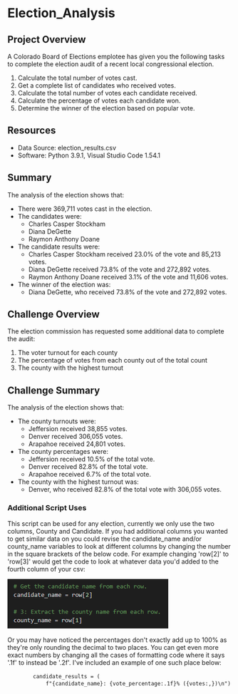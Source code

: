 # Election_Analysis

## Project Overview
A Colorado Board of Elections emplotee has given you the following tasks to complete the election audit of a recent local congressional election.

1. Calculate the total number of votes cast.
2. Get a complete list of candidates who received votes.
3. Calculate the total number of votes each candidate received.
4. Calculate the percentage of votes each candidate won.
5. Determine the winner of the election based on popular vote.

## Resources
- Data Source: election_results.csv
- Software: Python 3.9.1, Visual Studio Code 1.54.1

## Summary
The analysis of the election shows that:
- There were 369,711 votes cast in the election.
- The candidates were:
    - Charles Casper Stockham
    - Diana DeGette
    - Raymon Anthony Doane
- The candidate results were:
    - Charles Casper Stockham received 23.0% of the vote and 85,213 votes.
    - Diana DeGette received 73.8% of the vote and 272,892 votes.
    - Raymon Anthony Doane received 3.1% of the vote and 11,606 votes.
- The winner of the election was:
    - Diana DeGette, who received 73.8% of the vote and 272,892 votes.

## Challenge Overview
The election commission has requested some additional data to complete the audit:

1. The voter turnout for each county
2. The percentage of votes from each county out of the total count
3. The county with the highest turnout

## Challenge Summary
The analysis of the election shows that:
- The county turnouts were:
    - Jeffersion received 38,855 votes.
    - Denver received 306,055 votes.
    - Arapahoe received 24,801 votes.
- The county percentages were:
    - Jeffersion received 10.5% of the total vote.
    - Denver received 82.8% of the total vote.
    - Arapahoe received 6.7% of the total vote.
- The county with the highest turnout was:
    - Denver, who received 82.8% of the total vote with 306,055 votes.

### Additional Script Uses
This script can be used for any election, currently we only use the two columns, County and Candidate. If you had additional columns you wanted to get similar data on you could revise the candidate_name and/or county_name variables to look at different columns by changing the number in the square brackets of the below code. For example changing 'row[2]' to 'row[3]' would get the code to look at whatever data you'd added to the fourth column of your csv:

![variables](Resources/candidate-county_variables.png)

Or you may have noticed the percentages don't exactly add up to 100% as they're only rounding the decimal to two places. You can get even more exact numbers by changing all the cases of formatting code where it says '.1f' to instead be '.2f'. I've included an example of one such place below:
```
        candidate_results = (
            f"{candidate_name}: {vote_percentage:.1f}% ({votes:,})\n")
```

